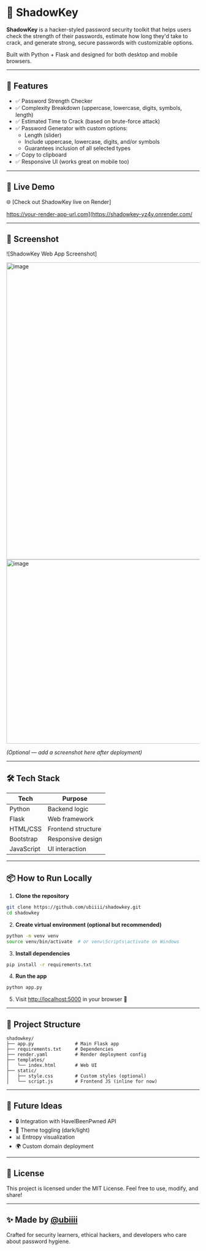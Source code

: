 
# 🔐 ShadowKey

**ShadowKey** is a hacker-styled password security toolkit that helps users check the strength of their passwords, estimate how long they'd take to crack, and generate strong, secure passwords with customizable options.

Built with Python + Flask and designed for both desktop and mobile browsers.

---

## 🚀 Features

- ✅ Password Strength Checker  
- ✅ Complexity Breakdown (uppercase, lowercase, digits, symbols, length)  
- ✅ Estimated Time to Crack (based on brute-force attack)  
- ✅ Password Generator with custom options:
  - Length (slider)
  - Include uppercase, lowercase, digits, and/or symbols
  - Guarantees inclusion of all selected types
- ✅ Copy to clipboard
- ✅ Responsive UI (works great on mobile too)

---

## 🧪 Live Demo

🌐 [Check out ShadowKey live on Render]

https://your-render-app-url.com](https://shadowkey-yz4y.onrender.com/

---

## 📸 Screenshot

![ShadowKey Web App Screenshot]

<img width="1450" height="774" alt="image" src="https://github.com/user-attachments/assets/1105dcee-4711-4e32-804a-ccb1586ab02f" />

<img width="1399" height="480" alt="image" src="https://github.com/user-attachments/assets/2b8acd2a-6da8-46ee-86ac-7a35ae17f10f" />

*(Optional — add a screenshot here after deployment)*

---

## 🛠️ Tech Stack

| Tech       | Purpose              |
|------------|----------------------|
| Python     | Backend logic        |
| Flask      | Web framework        |
| HTML/CSS   | Frontend structure   |
| Bootstrap  | Responsive design    |
| JavaScript | UI interaction       |

---

## 📦 How to Run Locally

1. **Clone the repository**  
```bash
git clone https://github.com/ubiiii/shadowkey.git
cd shadowkey
```

2. **Create virtual environment (optional but recommended)**  
```bash
python -m venv venv
source venv/bin/activate  # or venv\Scripts\activate on Windows
```

3. **Install dependencies**  
```bash
pip install -r requirements.txt
```

4. **Run the app**  
```bash
python app.py
```

5. Visit [http://localhost:5000](http://localhost:5000) in your browser 🎉

---

## 📂 Project Structure

```
shadowkey/
├── app.py               # Main Flask app
├── requirements.txt     # Dependencies
├── render.yaml          # Render deployment config
├── templates/
│   └── index.html       # Web UI
├── static/
│   ├── style.css        # Custom styles (optional)
│   └── script.js        # Frontend JS (inline for now)
```

---

## 🧠 Future Ideas

- 🔒 Integration with HaveIBeenPwned API
- 🎨 Theme toggling (dark/light)
- 📊 Entropy visualization
- 🌍 Custom domain deployment

---

## 📜 License

This project is licensed under the MIT License. Feel free to use, modify, and share!

---

## ✨ Made by [@ubiiii](https://github.com/ubiiii)

Crafted for security learners, ethical hackers, and developers who care about password hygiene.
